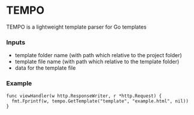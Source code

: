 # TEMPO
TEMPO is a lightweight template parser for Go templates

### Inputs
* template folder name (with path which relative to the project folder)
* template file name (with path which relative to the template folder)
* data for the template file

### Example
```golang
func viewHandler(w http.ResponseWriter, r *http.Request) {
  fmt.Fprintf(w, tempo.GetTemplate("template", "example.html", nil))
}
```

